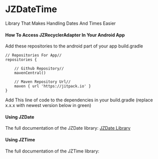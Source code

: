 # JZDateTime
Library That Makes Handling Dates And Times Easier

#### How To Access JZRecyclerAdapter In Your Android App

Add these repositories to the android part of your app build.gradle

    // Repositories For App//
    repositories {

        // Github Repository//
        mavenCentral()

        // Maven Repository Url//
        maven { url 'https://jitpack.io' }
    }
    
Add This line of code to the dependencies in your build.gradle (replace x.x.x with newest version below in green)



#### Using JZDate

The full documentation of the JZDate library: 
[JZDate Library](https://github.com/JordanZimmitti/JZDateTime/blob/master/JZTIME%20DOC)

#### Using JZTime

The full documentation of the JZTime library:
